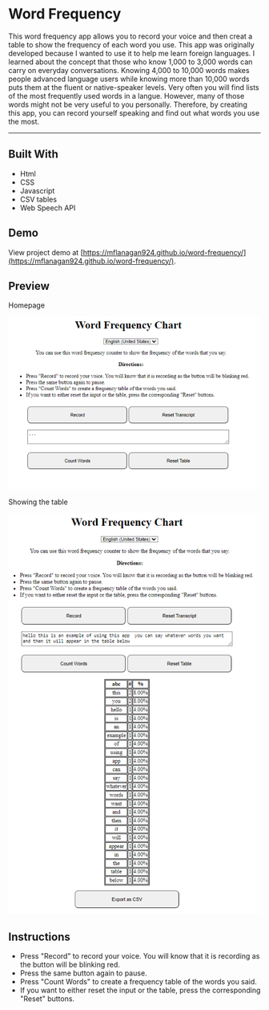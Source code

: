 # Word Frequency

This word frequency app allows you to record your voice and then creat a table to show the frequency of each word you use. This app was originally developed because I wanted to use it to help me learn foreign languages. I learned about the concept that those who know 1,000 to 3,000 words can carry on everyday conversations. Knowing 4,000 to 10,000 words makes people advanced language users while knowing more than 10,000 words puts them at the fluent or native-speaker levels. Very often you will find lists of the most frequently used words in a langue. However, many of those words might not be very useful to you personally. Therefore, by creating this app, you can record yourself speaking and find out what words you use the most.

---

## Built With
* Html
* CSS
* Javascript
* CSV tables
* Web Speech API

## Demo

View project demo at [https://mflanagan924.github.io/word-frequency/](https://mflanagan924.github.io/word-frequency/).

## Preview

Homepage

<img src="https://raw.githubusercontent.com/mflanagan924/word-frequency/main/preview.PNG"></img>

Showing the table

<img src="https://raw.githubusercontent.com/mflanagan924/word-frequency/main/example.PNG"></img>

## Instructions

* Press "Record" to record your voice. You will know that it is recording as the button will be blinking red.
* Press the same button again to pause.
* Press "Count Words" to create a frequency table of the words you said.
* If you want to either reset the input or the table, press the corresponding "Reset" buttons.

